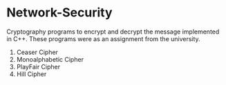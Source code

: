 # Network-Security

Cryptography programs to encrypt and decrypt the message implemented in C++. These programs were as an assignment from the university.

1. Ceaser Cipher <br />
2. Monoalphabetic Cipher <br />
3. PlayFair Cipher <br />
4. Hill Cipher <br />
